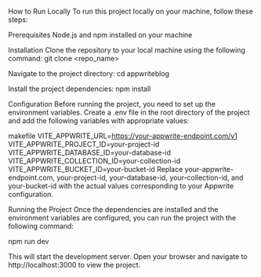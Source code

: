 How to Run Locally
To run this project locally on your machine, follow these steps:

Prerequisites
Node.js and npm installed on your machine

Installation
Clone the repository to your local machine using the following command:
git clone <repo_name>

Navigate to the project directory:
cd appwriteblog

Install the project dependencies:
npm install

Configuration
Before running the project, you need to set up the environment variables. Create a .env file in the root directory of the project and add the following variables with appropriate values:

makefile
VITE_APPWRITE_URL=https://your-appwrite-endpoint.com/v1
VITE_APPWRITE_PROJECT_ID=your-project-id
VITE_APPWRITE_DATABASE_ID=your-database-id
VITE_APPWRITE_COLLECTION_ID=your-collection-id
VITE_APPWRITE_BUCKET_ID=your-bucket-id
Replace your-appwrite-endpoint.com, your-project-id, your-database-id, your-collection-id, and your-bucket-id with the actual values corresponding to your Appwrite configuration.

Running the Project
Once the dependencies are installed and the environment variables are configured, you can run the project with the following command:

npm run dev

This will start the development server. Open your browser and navigate to http://localhost:3000 to view the project.


